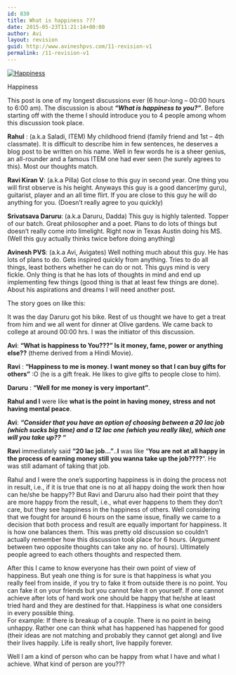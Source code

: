 ```yaml
---
id: 830
title: What is happiness ???
date: 2015-05-23T11:21:14+00:00
author: Avi
layout: revision
guid: http://www.avineshpvs.com/11-revision-v1
permalink: /11-revision-v1
---
```

<div id="attachment_655" style="width: 610px" class="wp-caption aligncenter">
  <a href="https://i2.wp.com/www.avineshpvs.com/wp-content/uploads/2008/09/entrepreneurs-habit.jpg" data-rel="lightbox-0" data-imagelightbox="0" title=""><img src="https://i2.wp.com/www.avineshpvs.com/wp-content/uploads/2008/09/entrepreneurs-habit.jpg?resize=600%2C355" alt="Happiness " class="size-medium wp-image-655" srcset="https://i2.wp.com/www.avineshpvs.com/wp-content/uploads/2008/09/entrepreneurs-habit.jpg?resize=600%2C355 600w, https://i2.wp.com/www.avineshpvs.com/wp-content/uploads/2008/09/entrepreneurs-habit.jpg?w=650 650w" sizes="(max-width: 600px) 100vw, 600px" data-recalc-dims="1" /></a>
  
  <p class="wp-caption-text">
    Happiness
  </p>
</div>

This post is one of my longest discussions ever (6 hour-long &#8211; 00:00 hours to 6:00 am). The discussion is about **_&#8220;What is happiness to you?&#8221;_**. Before starting off with the theme I should introduce you to 4 people among whom this discussion took place. 

<!--more-->

  
 **Rahul** : (a.k.a Saladi, ITEM) My childhood friend (family friend and 1st &#8211; 4th classmate). It is difficult to describe him in few sentences, he deserves a blog post to be written on his name. Well in few words he is a sheer genius, an all-rounder and a famous ITEM one had ever seen (he surely agrees to this). Most our thoughts match.

**Ravi Kiran V**: (a.k.a Pilla) Got close to this guy in second year. One thing you will first observe is his height. Anyways this guy is a good dancer(my guru), guitarist, player and an all time flirt. If you are close to this guy he will do anything for you. (Doesn&#8217;t really agree to you quickly)

**Srivatsava Daruru**: (a.k.a Daruru, Dadda) This guy is highly talented. Topper of our batch. Great philosopher and a poet. Plans to do lots of things but doesn&#8217;t really come into limelight. Right now in Texas Austin doing his MS. (Well this guy actually thinks twice before doing anything)

**Avinesh PVS**: (a.k.a Avi, Avigates) Well nothing much about this guy. He has lots of plans to do. Gets inspired quickly from anything. Tries to do all things, least bothers whether he can do or not. This guys mind is very fickle. Only thing is that he has lots of thoughts in mind and end up implementing few things (good thing is that at least few things are done). About his aspirations and dreams I will need another post.

The story goes on like this:

It was the day Daruru got his bike. Rest of us thought we have to get a treat from him and we all went for dinner at Olive gardens. We came back to college at around 00:00 hrs. I was the initiator of this discussion. 

**Avi**: **&#8220;What is happiness to You???&#8221; Is it money, fame, power or anything else??** (theme derived from a Hindi Movie). 

**Ravi** : **&#8220;Happiness to me is money. I want money so that I can buy gifts for others&#8221;** :O (he is a gift freak. He likes to give gifts to people close to him). 

**Daruru** : **&#8220;Well for me money is very important&#8221;**. 

**Rahul and I** were like **what is the point in having money, stress and not having mental peace**. 

**Avi**: **_&#8220;Consider that you have an option of choosing between a 20 lac job (which sucks big time) and a 12 lac one (which you really like), which one will you take up?? &#8220;_**

**Ravi** immediately said **&#8220;20 lac job&#8230;&#8221;**..**I** was like &#8220;**You are not at all happy in the process of earning money still you wanna take up the job????**&#8220;. He was still adamant of taking that job. 

Rahul and I were the one&#8217;s supporting happiness is in doing the process not in result, i.e., if it is true that one is no at all happy doing the work then how can he/she be happy?? But Ravi and Daruru also had their point that they are more happy from the result, i.e., what ever happens to them they don&#8217;t care, but they see happiness in the happiness of others. Well considering that we fought for around 6 hours on the same issue, finally we came to a decision that both process and result are equally important for happiness. It is how one balances them. This was pretty old discussion so couldn&#8217;t actually remember how this discussion took place for 6 hours. (Argument between two opposite thoughts can take any no. of hours). Ultimately people agreed to each others thoughts and respected them.

After this I came to know everyone has their own point of view of happiness. But yeah one thing is for sure is that happiness is what you really feel from inside, if you try to fake it from outside there is no point. You can fake it on your friends but you cannot fake it on yourself. If one cannot achieve after lots of hard work one should be happy that he/she at least tried hard and they are destined for that. Happiness is what one considers in every possible thing.  
For example: If there is breakup of a couple. There is no point in being unhappy. Rather one can think what has happened has happened for good (their ideas are not matching and probably they cannot get along) and live their lives happily. Life is really short, live happily forever.

Well I am a kind of person who can be happy from what I have and what I achieve. What kind of person are you???